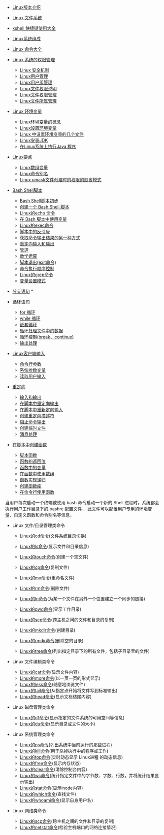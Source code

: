 * [Linux版本介绍](https://github.com/sunnyandgood/BigBata/blob/master/Linux%20/Linux的版本介绍.md)
* [Linux 文件系统](https://github.com/sunnyandgood/BigBata/blob/master/Linux%20/Linux%20%E6%96%87%E4%BB%B6%E7%B3%BB%E7%BB%9F.md)
* [xshell 快捷键使用大全](https://github.com/sunnyandgood/BigBata/blob/master/Linux%20/xshell%20%E5%BF%AB%E6%8D%B7%E9%94%AE%E4%BD%BF%E7%94%A8%E5%A4%A7%E5%85%A8.md)
* [Linux系统组成](https://github.com/sunnyandgood/BigBata/blob/master/Linux%20/Linux%E7%B3%BB%E7%BB%9F%E7%BB%84%E6%88%90.md)


* [Linux 命令大全](http://www.runoob.com/linux/linux-command-manual.html)


* [Linux 系统的权限管理](https://github.com/sunnyandgood/BigBata/tree/master/Linux/Linux%20%E7%B3%BB%E7%BB%9F%E7%9A%84%E6%9D%83%E9%99%90%E7%AE%A1%E7%90%86)
   * [Linux 安全机制](https://github.com/sunnyandgood/BigBata/blob/master/Linux/Linux%20%E7%B3%BB%E7%BB%9F%E7%9A%84%E6%9D%83%E9%99%90%E7%AE%A1%E7%90%86/Linux%20%E5%AE%89%E5%85%A8%E6%9C%BA%E5%88%B6.md)
   * [Linux用户管理](https://github.com/sunnyandgood/BigBata/blob/master/Linux/Linux%20%E7%B3%BB%E7%BB%9F%E7%9A%84%E6%9D%83%E9%99%90%E7%AE%A1%E7%90%86/Linux%E7%94%A8%E6%88%B7%E7%AE%A1%E7%90%86.md)
   * [Linux用户组管理](https://github.com/sunnyandgood/BigBata/blob/master/Linux/Linux%20%E7%B3%BB%E7%BB%9F%E7%9A%84%E6%9D%83%E9%99%90%E7%AE%A1%E7%90%86/Linux%E7%94%A8%E6%88%B7%E7%BB%84%E7%AE%A1%E7%90%86.md)
   * [Linux文件权限说明](https://github.com/sunnyandgood/BigBata/blob/master/Linux/Linux%20%E7%B3%BB%E7%BB%9F%E7%9A%84%E6%9D%83%E9%99%90%E7%AE%A1%E7%90%86/Linux%E6%96%87%E4%BB%B6%E6%9D%83%E9%99%90%E8%AF%B4%E6%98%8E.md)
   * [Linux文件权限管理](https://github.com/sunnyandgood/BigBata/blob/master/Linux/Linux%20%E7%B3%BB%E7%BB%9F%E7%9A%84%E6%9D%83%E9%99%90%E7%AE%A1%E7%90%86/Linux%E6%96%87%E4%BB%B6%E6%9D%83%E9%99%90%E7%AE%A1%E7%90%86.md)
   * [Linux文件所属管理](https://github.com/sunnyandgood/BigBata/blob/master/Linux/Linux%20%E7%B3%BB%E7%BB%9F%E7%9A%84%E6%9D%83%E9%99%90%E7%AE%A1%E7%90%86/Linux%E6%96%87%E4%BB%B6%E6%89%80%E5%B1%9E%E7%AE%A1%E7%90%86.md)


* [Linux 环境变量](https://github.com/sunnyandgood/BigBata/tree/master/Linux/Linux%E7%8E%AF%E5%A2%83%E5%8F%98%E9%87%8F)
    * [Linux环境变量的概念](https://github.com/sunnyandgood/BigBata/blob/master/Linux/Linux%E7%8E%AF%E5%A2%83%E5%8F%98%E9%87%8F/Linux%E7%8E%AF%E5%A2%83%E5%8F%98%E9%87%8F%E7%9A%84%E6%A6%82%E5%BF%B5.md)
    * [Linux设置环境变量](https://github.com/sunnyandgood/BigBata/blob/master/Linux/Linux%E7%8E%AF%E5%A2%83%E5%8F%98%E9%87%8F/Linux%E8%AE%BE%E7%BD%AE%E7%8E%AF%E5%A2%83%E5%8F%98%E9%87%8F%20.md)
    * [Linux 中设置环境变量的几个文件](https://github.com/sunnyandgood/BigBata/blob/master/Linux/Linux%E7%8E%AF%E5%A2%83%E5%8F%98%E9%87%8F/Linux%20%E4%B8%AD%E8%AE%BE%E7%BD%AE%E7%8E%AF%E5%A2%83%E5%8F%98%E9%87%8F%E7%9A%84%E5%87%A0%E4%B8%AA%E6%96%87%E4%BB%B6.md)
    * [Linux安装JDK](https://github.com/sunnyandgood/BigBata/blob/master/Linux/Linux%E7%8E%AF%E5%A2%83%E5%8F%98%E9%87%8F/Linux%E5%AE%89%E8%A3%85JDK.md)
    * [在Linux系统上执行Java 程序](https://github.com/sunnyandgood/BigBata/blob/master/Linux/Linux%E7%8E%AF%E5%A2%83%E5%8F%98%E9%87%8F/%E5%9C%A8Linux%E7%B3%BB%E7%BB%9F%E4%B8%8A%E6%89%A7%E8%A1%8CJava%20%E7%A8%8B%E5%BA%8F.md)

  
* [Linux要点](https://github.com/sunnyandgood/BigBata/tree/master/Linux/Linux%E8%A6%81%E7%82%B9)
    * [Linux数组变量](https://github.com/sunnyandgood/BigBata/blob/master/Linux/Linux%E8%A6%81%E7%82%B9/Linux%E6%95%B0%E7%BB%84%E5%8F%98%E9%87%8F.md)
    * [Linux命令别名](https://github.com/sunnyandgood/BigBata/blob/master/Linux/Linux%E8%A6%81%E7%82%B9/Linux%E5%91%BD%E4%BB%A4%E5%88%AB%E5%90%8D.md)
    * [Linux umask文件创建时的权限的缺省模式](https://github.com/sunnyandgood/BigBata/blob/master/Linux/Linux%E8%A6%81%E7%82%B9/Linux%20umask%E6%96%87%E4%BB%B6%E5%88%9B%E5%BB%BA%E6%97%B6%E7%9A%84%E6%9D%83%E9%99%90%E7%9A%84%E7%BC%BA%E7%9C%81%E6%A8%A1%E5%BC%8F.md)


* [Bash Shell脚本](https://github.com/sunnyandgood/BigBata/tree/master/Linux/BashShell%E8%84%9A%E6%9C%AC)
    * [Bash Shell脚本初步](https://github.com/sunnyandgood/BigBata/blob/master/Linux/BashShell%E8%84%9A%E6%9C%AC/Bash%20Shell%E8%84%9A%E6%9C%AC%E5%88%9D%E6%AD%A5.md)
    * [创建一个 Bash Shell 脚本](https://github.com/sunnyandgood/BigBata/blob/master/Linux/BashShell%E8%84%9A%E6%9C%AC/%E5%88%9B%E5%BB%BA%E4%B8%80%E4%B8%AA%20Bash%20Shell%20%E8%84%9A%E6%9C%AC.md)
    * [Linux的echo 命令](https://github.com/sunnyandgood/BigBata/blob/master/Linux/BashShell%E8%84%9A%E6%9C%AC/Linux%E7%9A%84echo%20%E5%91%BD%E4%BB%A4.md)
    * [在 Bash 脚本中使用变量](https://github.com/sunnyandgood/BigBata/blob/master/Linux/BashShell%E8%84%9A%E6%9C%AC/%E5%9C%A8%20Bash%20%E8%84%9A%E6%9C%AC%E4%B8%AD%E4%BD%BF%E7%94%A8%E5%8F%98%E9%87%8F.md)
    * [Linux的exec命令](https://github.com/sunnyandgood/BigBata/blob/master/Linux/BashShell%E8%84%9A%E6%9C%AC/Linux%E7%9A%84exec%E5%91%BD%E4%BB%A4.md)
    * [脚本中的反引号](https://github.com/sunnyandgood/BigBata/blob/master/Linux/BashShell%E8%84%9A%E6%9C%AC/%E8%84%9A%E6%9C%AC%E4%B8%AD%E7%9A%84%E5%8F%8D%E5%BC%95%E5%8F%B7%20.md)
    * [获取命令输出结果的另一种方式](https://github.com/sunnyandgood/BigBata/blob/master/Linux/BashShell%E8%84%9A%E6%9C%AC/%E8%8E%B7%E5%8F%96%E5%91%BD%E4%BB%A4%E8%BE%93%E5%87%BA%E7%BB%93%E6%9E%9C%E7%9A%84%E5%8F%A6%E4%B8%80%E7%A7%8D%E6%96%B9%E5%BC%8F%20.md)
    * [重定向输入和输出](https://github.com/sunnyandgood/BigBata/blob/master/Linux/BashShell%E8%84%9A%E6%9C%AC/%E9%87%8D%E5%AE%9A%E5%90%91%E8%BE%93%E5%85%A5%E5%92%8C%E8%BE%93%E5%87%BA%20.md)
    * [管道](https://github.com/sunnyandgood/BigBata/blob/master/Linux/BashShell%E8%84%9A%E6%9C%AC/%E7%AE%A1%E9%81%93%20.md)
    * [数学运算](https://github.com/sunnyandgood/BigBata/blob/master/Linux/BashShell%E8%84%9A%E6%9C%AC/%E6%95%B0%E5%AD%A6%E8%BF%90%E7%AE%97%20.md)
    * [脚本退出(exit命令)](https://github.com/sunnyandgood/BigBata/blob/master/Linux/BashShell%E8%84%9A%E6%9C%AC/%E8%84%9A%E6%9C%AC%E9%80%80%E5%87%BA.md)
    * [命令执行顺序控制](https://github.com/sunnyandgood/BigBata/blob/master/Linux/BashShell%E8%84%9A%E6%9C%AC/%E5%91%BD%E4%BB%A4%E6%89%A7%E8%A1%8C%E9%A1%BA%E5%BA%8F%E6%8E%A7%E5%88%B6.md)
    * [Linux的grep命令](https://github.com/sunnyandgood/BigBata/blob/master/Linux/BashShell%E8%84%9A%E6%9C%AC/Linux%E7%9A%84grep%E5%91%BD%E4%BB%A4.md)
    * [变量设置模式](https://github.com/sunnyandgood/BigBata/blob/master/Linux/BashShell%E8%84%9A%E6%9C%AC/%E5%8F%98%E9%87%8F%E8%AE%BE%E7%BD%AE%E6%A8%A1%E5%BC%8F.md)


* [分支语句](https://github.com/sunnyandgood/BigBata/tree/master/Linux/%E5%88%86%E6%94%AF%E8%AF%AD%E5%8F%A5)
    * 
  



* [循环语句](https://github.com/sunnyandgood/BigBata/tree/master/Linux%20/Circular%20statement)
  * [for 循环](https://github.com/sunnyandgood/BigBata/blob/master/Linux%20/Circular%20statement/for%20%E5%BE%AA%E7%8E%AF.md)
  * [while 循环](https://github.com/sunnyandgood/BigBata/blob/master/Linux%20/Circular%20statement/while%20%E5%BE%AA%E7%8E%AF.md)
  * [嵌套循环](https://github.com/sunnyandgood/BigBata/blob/master/Linux%20/Circular%20statement/%E5%B5%8C%E5%A5%97%E5%BE%AA%E7%8E%AF.md)
  * [循环处理文件中的数据](https://github.com/sunnyandgood/BigBata/blob/master/Linux%20/Circular%20statement/%E5%BE%AA%E7%8E%AF%E5%A4%84%E7%90%86%E6%96%87%E4%BB%B6%E4%B8%AD%E7%9A%84%E6%95%B0%E6%8D%AE.md)
  * [循环控制(break、continue)](https://github.com/sunnyandgood/BigBata/blob/master/Linux%20/Circular%20statement/%E5%BE%AA%E7%8E%AF%E6%8E%A7%E5%88%B6(break%E3%80%81continue).md)
  * [输出处理](https://github.com/sunnyandgood/BigBata/blob/master/Linux%20/Circular%20statement/%E8%BE%93%E5%87%BA%E5%A4%84%E7%90%86.md)

* [Linux客户端输入](https://github.com/sunnyandgood/BigBata/tree/master/Linux%20/Client%20input)
  * [命令行参数](https://github.com/sunnyandgood/BigBata/blob/master/Linux%20/Client%20input/%E5%91%BD%E4%BB%A4%E8%A1%8C%E5%8F%82%E6%95%B0.md)
  * [系统参数变量](https://github.com/sunnyandgood/BigBata/blob/master/Linux%20/Client%20input/%E7%B3%BB%E7%BB%9F%E5%8F%82%E6%95%B0%E5%8F%98%E9%87%8F.md)
  * [读取用户输入](https://github.com/sunnyandgood/BigBata/blob/master/Linux%20/Client%20input/%E8%AF%BB%E5%8F%96%E7%94%A8%E6%88%B7%E8%BE%93%E5%85%A5.md)

* [重定向](https://github.com/sunnyandgood/BigBata/tree/master/Linux%20/Reorientation)
  * [输入和输出](https://github.com/sunnyandgood/BigBata/blob/master/Linux%20/Reorientation/%E8%BE%93%E5%85%A5%E5%92%8C%E8%BE%93%E5%87%BA.md)
  * [在脚本中重定向输出](https://github.com/sunnyandgood/BigBata/blob/master/Linux%20/Reorientation/%E5%9C%A8%E8%84%9A%E6%9C%AC%E4%B8%AD%E9%87%8D%E5%AE%9A%E5%90%91%E8%BE%93%E5%87%BA.md)
  * [在脚本中重新定向输入](https://github.com/sunnyandgood/BigBata/blob/master/Linux%20/Reorientation/%E5%9C%A8%E8%84%9A%E6%9C%AC%E4%B8%AD%E9%87%8D%E6%96%B0%E5%AE%9A%E5%90%91%E8%BE%93%E5%85%A5.md)
  * [创建重定向描述符](https://github.com/sunnyandgood/BigBata/blob/master/Linux%20/Reorientation/创建重定向描述符.md)
  * [阻止命令输出](https://github.com/sunnyandgood/BigBata/blob/master/Linux%20/Reorientation/阻止命令输出.md)
  * [创建临时文件](https://github.com/sunnyandgood/BigBata/blob/master/Linux%20/Reorientation/创建临时文件.md)
  * [消息处理](https://github.com/sunnyandgood/BigBata/blob/master/Linux%20/Reorientation/消息处理.md)

* [在脚本中创建函数](https://github.com/sunnyandgood/BigBata/tree/master/Linux%20/Create%20a%20function%20in%20a%20script)
  * [脚本函数](https://github.com/sunnyandgood/BigBata/blob/master/Linux%20/Create%20a%20function%20in%20a%20script/脚本函数.md)
  * [函数的返回值](https://github.com/sunnyandgood/BigBata/blob/master/Linux%20/Create%20a%20function%20in%20a%20script/%E5%87%BD%E6%95%B0%E7%9A%84%E8%BF%94%E5%9B%9E%E5%80%BC.md)
  * [函数中的变量](https://github.com/sunnyandgood/BigBata/blob/master/Linux%20/Create%20a%20function%20in%20a%20script/%E5%87%BD%E6%95%B0%E4%B8%AD%E7%9A%84%E5%8F%98%E9%87%8F.md)
  * [在函数中使用数组](https://github.com/sunnyandgood/BigBata/blob/master/Linux%20/Create%20a%20function%20in%20a%20script/%E5%9C%A8%E5%87%BD%E6%95%B0%E4%B8%AD%E4%BD%BF%E7%94%A8%E6%95%B0%E7%BB%84.md)
  * [函数实现递归](https://github.com/sunnyandgood/BigBata/blob/master/Linux%20/Create%20a%20function%20in%20a%20script/%E5%87%BD%E6%95%B0%E5%AE%9E%E7%8E%B0%E9%80%92%E5%BD%92.md)
  * [创建函数库](https://github.com/sunnyandgood/BigBata/blob/master/Linux%20/Create%20a%20function%20in%20a%20script/%E5%88%9B%E5%BB%BA%E5%87%BD%E6%95%B0%E5%BA%93.md)
  * [在命令行使用函数](https://github.com/sunnyandgood/BigBata/blob/master/Linux%20/Create%20a%20function%20in%20a%20script/%E5%9C%A8%E5%91%BD%E4%BB%A4%E8%A1%8C%E4%BD%BF%E7%94%A8%E5%87%BD%E6%95%B0.md)


当用户每次启动一个终端或使用 bash 命令启动一个新的 Shell 进程时，系统都会执行用户工作目录下的.bashrc 配置文件，
此文件可以配置用户专用的环境变量、自定义函数和命令别名等信息。
* Linux 文件/目录管理类命令

  * [Linux的cd命令](https://github.com/sunnyandgood/BigBata/blob/master/Linux%20/Linux%E7%9A%84cd%E5%91%BD%E4%BB%A4.md)(文件系统目录切换)  

  * [Linux的ls命令](https://github.com/sunnyandgood/BigBata/blob/master/Linux%20/Linux%E7%9A%84ls%E5%91%BD%E4%BB%A4.md)(显示文件和目录信息)
  * [Linux的touch命令](https://github.com/sunnyandgood/BigBata/blob/master/Linux%20/Linux%E7%9A%84touch%E5%91%BD%E4%BB%A4.md)(创建一个空文件)
  * [Linux的cp命令](https://github.com/sunnyandgood/BigBata/blob/master/Linux%20/Linux%E7%9A%84cp%E5%91%BD%E4%BB%A4.md)(复制文件)
  * [Linux的mv命令](https://github.com/sunnyandgood/BigBata/blob/master/Linux%20/Linux%E7%9A%84mv%E5%91%BD%E4%BB%A4.md)(重命名文件)
  * [Linux的rm命令](https://github.com/sunnyandgood/BigBata/blob/master/Linux%20/Linux%E7%9A%84rm%E5%91%BD%E4%BB%A4.md)(删除文件)
  * [Linux的ln命令](https://github.com/sunnyandgood/BigBata/blob/master/Linux%20/Linux%E7%9A%84ln%E5%91%BD%E4%BB%A4.md)(为某一个文件在另外一个位置建立一个同步的链接)
  * [Linux的pwd命令](https://github.com/sunnyandgood/BigBata/blob/master/Linux%20/Linux%E7%9A%84pwd%E5%91%BD%E4%BB%A4.md)(显示工作目录)
  * [Linux的scp命令](https://github.com/sunnyandgood/BigBata/blob/master/Linux%20/Linux%E7%9A%84scp%E5%91%BD%E4%BB%A4.md)(跨主机之间的文件和目录的复制)
  * [Linux的mkdir命令](https://github.com/sunnyandgood/BigBata/blob/master/Linux%20/Linux%E7%9A%84mkdir%E5%91%BD%E4%BB%A4.md)(创建目录)
  * [Linux的rmdir命令](https://github.com/sunnyandgood/BigBata/blob/master/Linux%20/Linux%E7%9A%84rmdir%E5%91%BD%E4%BB%A4.md)(删除空的目录)
  * [Linux的tree命令](https://github.com/sunnyandgood/BigBata/blob/master/Linux%20/Linux%E7%9A%84tree%E5%91%BD%E4%BB%A4.md)(列出指定目录下的所有文件，包括子目录里的文件)

* Linux 文件编辑类命令
  * [Linux的cat命令](https://github.com/sunnyandgood/BigBata/blob/master/Linux%20/Linux%E7%9A%84cat%E5%91%BD%E4%BB%A4.md)(显示文件内容)
  * [Linux的more命令](https://github.com/sunnyandgood/BigBata/blob/master/Linux%20/Linux%E7%9A%84more%E5%91%BD%E4%BB%A4.md)(以一页一页的形式显示)
  * [Linux的less命令](https://github.com/sunnyandgood/BigBata/blob/master/Linux%20/Linux%E7%9A%84less%E5%91%BD%E4%BB%A4.md)(随意地浏览文件)
  * [Linux的tail命令](https://github.com/sunnyandgood/BigBata/blob/master/Linux%20/Linux%E7%9A%84tail%E5%91%BD%E4%BB%A4.md)(从指定点开始将文件写到标准输出)
  * [Linux的head命令](https://github.com/sunnyandgood/BigBata/blob/master/Linux%20/Linux%E7%9A%84head%E5%91%BD%E4%BB%A4.md)(显示文档结尾内容)

* Linux 磁盘管理类命令
  * [Linux的df命令](https://github.com/sunnyandgood/BigBata/blob/master/Linux%20/Linux%E7%9A%84df%E5%91%BD%E4%BB%A4.md)(显示指定的文件系统的可用空间等信息)
  * [Linux的du命令](https://github.com/sunnyandgood/BigBata/blob/master/Linux%20/Linux%E7%9A%84du%E5%91%BD%E4%BB%A4.md)(显示目录或文件的大小)

* Linux 系统管理类命令
  * [Linux的ps命令](https://github.com/sunnyandgood/BigBata/blob/master/Linux%20/Linux%E7%9A%84ps%E5%91%BD%E4%BB%A4.md)(列出系统中当前运行的那些进程)
  * [Linux的kill命令](https://github.com/sunnyandgood/BigBata/blob/master/Linux%20/Linux%E7%9A%84kill%E5%91%BD%E4%BB%A4.md)(用于杀掉执行中的程序或工作)
  * [Linux的top命令](https://github.com/sunnyandgood/BigBata/blob/master/Linux%20/Linux%E7%9A%84top%E5%91%BD%E4%BB%A4.md)(实时动态显示 Linux进程 的动态信息)
  * [Linux的free命令](https://github.com/sunnyandgood/BigBata/blob/master/Linux%20/Linux%E7%9A%84free%E5%91%BD%E4%BB%A4.md)(显示内存状态)
  * [Linux的clear命令](https://github.com/sunnyandgood/BigBata/blob/master/Linux%20/Linux%E7%9A%84clear%E5%91%BD%E4%BB%A4.md)(清除控制台内容)
  * [Linux的wc命令](https://github.com/sunnyandgood/BigBata/blob/master/Linux%20/Linux%E7%9A%84wc%E5%91%BD%E4%BB%A4.md)(统计指定文件中的字节数、字数、行数，并将统计结果显示输出)
  * [Linux的stat命令](https://github.com/sunnyandgood/BigBata/blob/master/Linux%20/Linux%E7%9A%84stat%E5%91%BD%E4%BB%A4.md)(显示inode内容)
  * [Linux的which命令](https://github.com/sunnyandgood/BigBata/blob/master/Linux%20/Linux%E7%9A%84which%E5%91%BD%E4%BB%A4.md)(查找文件)
  * [Linux的whoami命令](https://github.com/sunnyandgood/BigBata/blob/master/Linux%20/Linux%E7%9A%84whoami%E5%91%BD%E4%BB%A4.md)(显示自身用户名)

* Linux 网络类命令
  * [Linux的scp命令](https://github.com/sunnyandgood/BigBata/blob/master/Linux%20/Linux%E7%9A%84scp%E5%91%BD%E4%BB%A4.md)(跨主机之间的文件和目录的复制)
  * [Linux的netstat命令](https://github.com/sunnyandgood/BigBata/blob/master/Linux%20/Linux%E7%9A%84netstat%E5%91%BD%E4%BB%A4.md)(检验主机端口的网络连接情况)
